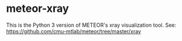 # meteor-xray

This is the Python 3 version of METEOR's xray visualization tool. See:
  https://github.com/cmu-mtlab/meteor/tree/master/xray
